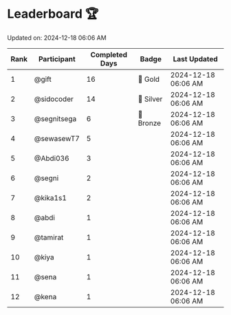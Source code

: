 # Leaderboard 🏆

Updated on: 2024-12-18 06:06 AM

| Rank | Participant       | Completed Days | Badge      | Last Updated         |
|------|-------------------|----------------|------------|----------------------|
| 1    | @gift             | 16             | 🏅 Gold     | 2024-12-18 06:06 AM |
| 2    | @sidocoder        | 14             | 🥈 Silver   | 2024-12-18 06:06 AM |
| 3    | @segnitsega       | 6              | 🥉 Bronze   | 2024-12-18 06:06 AM |
| 4    | @sewasewT7        | 5              |            | 2024-12-18 06:06 AM |
| 5    | @Abdi036          | 3              |            | 2024-12-18 06:06 AM |
| 6    | @segni            | 2              |            | 2024-12-18 06:06 AM |
| 7    | @kika1s1          | 2              |            | 2024-12-18 06:06 AM |
| 8    | @abdi             | 1              |            | 2024-12-18 06:06 AM |
| 9    | @tamirat          | 1              |            | 2024-12-18 06:06 AM |
| 10   | @kiya             | 1              |            | 2024-12-18 06:06 AM |
| 11   | @sena             | 1              |            | 2024-12-18 06:06 AM |
| 12   | @kena             | 1              |            | 2024-12-18 06:06 AM |
